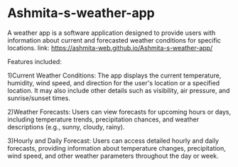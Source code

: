 # Ashmita-s-weather-app
A weather app is a software application designed to provide users with information about current and forecasted weather conditions for specific locations. 
link: https://ashmita-web.github.io/Ashmita-s-weather-app/

Features included:

1)Current Weather Conditions: The app displays the current temperature, humidity, wind speed, and direction for the user's location or a specified location. It may also include other details such as visibility, air pressure, and sunrise/sunset times.

2)Weather Forecasts: Users can view forecasts for upcoming hours or days, including temperature trends, precipitation chances, and weather descriptions (e.g., sunny, cloudy, rainy).

3)Hourly and Daily Forecast: Users can access detailed hourly and daily forecasts, providing information about temperature changes, precipitation, wind speed, and other weather parameters throughout the day or week.
